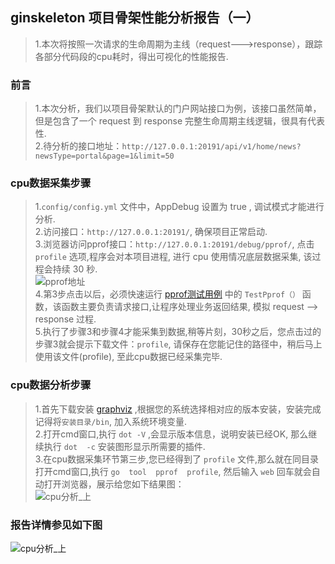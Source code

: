 ##    ginskeleton 项目骨架性能分析报告（一） 
> 1.本次将按照一次请求的生命周期为主线（request--->response），跟踪各部分代码段的cpu耗时，得出可视化的性能报告.    

###  前言     
>   1.本次分析，我们以项目骨架默认的门户网站接口为例，该接口虽然简单，但是包含了一个 request 到  response 完整生命周期主线逻辑，很具有代表性.  
>   2.待分析的接口地址：`http://127.0.0.1:20191/api/v1/home/news?newsType=portal&page=1&limit=50`

###  cpu数据采集步骤  
>   1.`config/config.yml` 文件中，AppDebug 设置为  true , 调试模式才能进行分析.    
>   2.访问接口：`http://127.0.0.1:20191/`, 确保项目正常启动.  
>   3.浏览器访问pprof接口：`http://127.0.0.1:20191/debug/pprof/`, 点击 `profile` 选项,程序会对本项目进程, 进行 cpu 使用情况底层数据采集, 该过程会持续 30 秒.     
![pprof地址](https://www.ginskeleton.com/images/pprof_menue.jpg)   
>   4.第3步点击以后，必须快速运行 [pprof测试用例](../test/http_client_test.go) 中的 `TestPprof（）` 函数，该函数主要负责请求接口,让程序处理业务返回结果, 模拟 request --> response 过程.    
>   5.执行了步骤3和步骤4才能采集到数据,稍等片刻，30秒之后，您点击过的步骤3就会提示下载文件：`profile`, 请保存在您能记住的路径中，稍后马上使用该文件(profile), 至此cpu数据已经采集完毕.         

###  cpu数据分析步骤   
>  1.首先下载安装 [graphviz](https://www.graphviz.org/download/) ,根据您的系统选择相对应的版本安装，安装完成记得将`安装目录/bin`, 加入系统环境变量.  
>  2.打开cmd窗口,执行 `dot -V` ,会显示版本信息，说明安装已经OK, 那么继续执行 `dot  -c` 安装图形显示所需要的插件.   
>  3.在cpu数据采集环节第三步,您已经得到了 `profile` 文件,那么就在同目录打开cmd窗口,执行 `go  tool  pprof  profile`, 然后输入 `web` 回车就会自动打开浏览器，展示给您如下结果图：  
![cpu分析_上](https://www.ginskeleton.com/images/pprof_cmd.jpg)    

###  报告详情参见如下图  
![cpu分析_上](https://www.ginskeleton.com/images/analysis1.png)  


